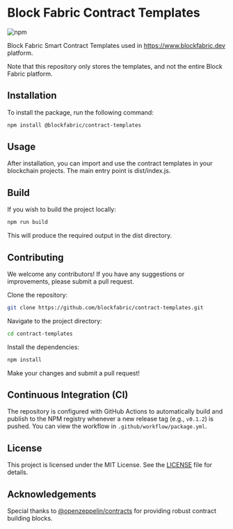 # Block Fabric Contract Templates

![npm](https://img.shields.io/npm/v/@blockfabric/contract-templates)

Block Fabric Smart Contract Templates used in https://www.blockfabric.dev platform.

Note that this repository only stores the templates, and not the entire Block Fabric platform.

## Installation

To install the package, run the following command:

```bash
npm install @blockfabric/contract-templates
```

## Usage
After installation, you can import and use the contract templates in your blockchain projects. The main entry point is dist/index.js.

## Build
If you wish to build the project locally:

```bash
npm run build
```

This will produce the required output in the dist directory.

## Contributing
We welcome any contributors! If you have any suggestions or improvements, please submit a pull request.

Clone the repository:

```bash
git clone https://github.com/blockfabric/contract-templates.git
```

Navigate to the project directory:

```bash
cd contract-templates
```

Install the dependencies:

```bash
npm install
```

Make your changes and submit a pull request!

## Continuous Integration (CI)
The repository is configured with GitHub Actions to automatically build and publish to the NPM registry whenever a new release tag (e.g., `v0.1.2`) is pushed. You can view the workflow in `.github/workflow/package.yml`.

## License
This project is licensed under the MIT License. See the [LICENSE](LICENSE) file for details.

## Acknowledgements
Special thanks to [@openzeppelin/contracts](https://github.com/OpenZeppelin/openzeppelin-contracts) for providing robust contract building blocks.
